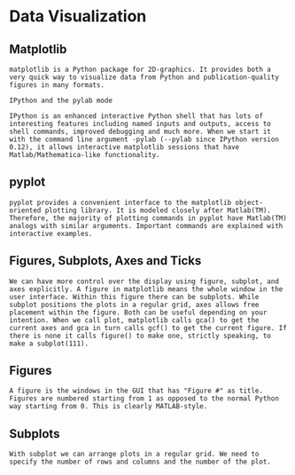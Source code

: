 # Data Visualization
## Matplotlib

    matplotlib is a Python package for 2D-graphics. It provides both a very quick way to visualize data from Python and publication-quality figures in many formats.

    IPython and the pylab mode

    IPython is an enhanced interactive Python shell that has lots of interesting features including named inputs and outputs, access to shell commands, improved debugging and much more. When we start it with the command line argument -pylab (--pylab since IPython version 0.12), it allows interactive matplotlib sessions that have Matlab/Mathematica-like functionality.

## pyplot

    pyplot provides a convenient interface to the matplotlib object-oriented plotting library. It is modeled closely after Matlab(TM). Therefore, the majority of plotting commands in pyplot have Matlab(TM) analogs with similar arguments. Important commands are explained with interactive examples.

## Figures, Subplots, Axes and Ticks

    We can have more control over the display using figure, subplot, and axes explicitly. A figure in matplotlib means the whole window in the user interface. Within this figure there can be subplots. While subplot positions the plots in a regular grid, axes allows free placement within the figure. Both can be useful depending on your intention. When we call plot, matplotlib calls gca() to get the current axes and gca in turn calls gcf() to get the current figure. If there is none it calls figure() to make one, strictly speaking, to make a subplot(111).

## Figures

    A figure is the windows in the GUI that has "Figure #" as title. Figures are numbered starting from 1 as opposed to the normal Python way starting from 0. This is clearly MATLAB-style.

## Subplots

    With subplot we can arrange plots in a regular grid. We need to specify the number of rows and columns and the number of the plot.
